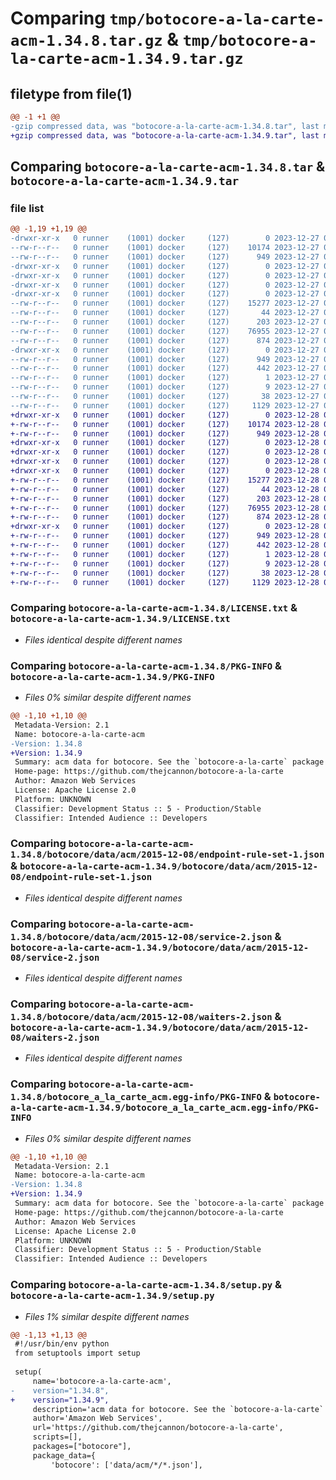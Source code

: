 # Comparing `tmp/botocore-a-la-carte-acm-1.34.8.tar.gz` & `tmp/botocore-a-la-carte-acm-1.34.9.tar.gz`

## filetype from file(1)

```diff
@@ -1 +1 @@
-gzip compressed data, was "botocore-a-la-carte-acm-1.34.8.tar", last modified: Wed Dec 27 01:06:33 2023, max compression
+gzip compressed data, was "botocore-a-la-carte-acm-1.34.9.tar", last modified: Thu Dec 28 01:06:34 2023, max compression
```

## Comparing `botocore-a-la-carte-acm-1.34.8.tar` & `botocore-a-la-carte-acm-1.34.9.tar`

### file list

```diff
@@ -1,19 +1,19 @@
-drwxr-xr-x   0 runner    (1001) docker     (127)        0 2023-12-27 01:06:33.107297 botocore-a-la-carte-acm-1.34.8/
--rw-r--r--   0 runner    (1001) docker     (127)    10174 2023-12-27 01:06:32.000000 botocore-a-la-carte-acm-1.34.8/LICENSE.txt
--rw-r--r--   0 runner    (1001) docker     (127)      949 2023-12-27 01:06:33.107297 botocore-a-la-carte-acm-1.34.8/PKG-INFO
-drwxr-xr-x   0 runner    (1001) docker     (127)        0 2023-12-27 01:06:33.103297 botocore-a-la-carte-acm-1.34.8/botocore/
-drwxr-xr-x   0 runner    (1001) docker     (127)        0 2023-12-27 01:06:33.107297 botocore-a-la-carte-acm-1.34.8/botocore/data/
-drwxr-xr-x   0 runner    (1001) docker     (127)        0 2023-12-27 01:06:33.107297 botocore-a-la-carte-acm-1.34.8/botocore/data/acm/
-drwxr-xr-x   0 runner    (1001) docker     (127)        0 2023-12-27 01:06:33.107297 botocore-a-la-carte-acm-1.34.8/botocore/data/acm/2015-12-08/
--rw-r--r--   0 runner    (1001) docker     (127)    15277 2023-12-27 01:06:28.000000 botocore-a-la-carte-acm-1.34.8/botocore/data/acm/2015-12-08/endpoint-rule-set-1.json
--rw-r--r--   0 runner    (1001) docker     (127)       44 2023-12-27 01:06:28.000000 botocore-a-la-carte-acm-1.34.8/botocore/data/acm/2015-12-08/examples-1.json
--rw-r--r--   0 runner    (1001) docker     (127)      203 2023-12-27 01:06:28.000000 botocore-a-la-carte-acm-1.34.8/botocore/data/acm/2015-12-08/paginators-1.json
--rw-r--r--   0 runner    (1001) docker     (127)    76955 2023-12-27 01:06:28.000000 botocore-a-la-carte-acm-1.34.8/botocore/data/acm/2015-12-08/service-2.json
--rw-r--r--   0 runner    (1001) docker     (127)      874 2023-12-27 01:06:28.000000 botocore-a-la-carte-acm-1.34.8/botocore/data/acm/2015-12-08/waiters-2.json
-drwxr-xr-x   0 runner    (1001) docker     (127)        0 2023-12-27 01:06:33.107297 botocore-a-la-carte-acm-1.34.8/botocore_a_la_carte_acm.egg-info/
--rw-r--r--   0 runner    (1001) docker     (127)      949 2023-12-27 01:06:33.000000 botocore-a-la-carte-acm-1.34.8/botocore_a_la_carte_acm.egg-info/PKG-INFO
--rw-r--r--   0 runner    (1001) docker     (127)      442 2023-12-27 01:06:33.000000 botocore-a-la-carte-acm-1.34.8/botocore_a_la_carte_acm.egg-info/SOURCES.txt
--rw-r--r--   0 runner    (1001) docker     (127)        1 2023-12-27 01:06:33.000000 botocore-a-la-carte-acm-1.34.8/botocore_a_la_carte_acm.egg-info/dependency_links.txt
--rw-r--r--   0 runner    (1001) docker     (127)        9 2023-12-27 01:06:33.000000 botocore-a-la-carte-acm-1.34.8/botocore_a_la_carte_acm.egg-info/top_level.txt
--rw-r--r--   0 runner    (1001) docker     (127)       38 2023-12-27 01:06:33.107297 botocore-a-la-carte-acm-1.34.8/setup.cfg
--rw-r--r--   0 runner    (1001) docker     (127)     1129 2023-12-27 01:06:32.000000 botocore-a-la-carte-acm-1.34.8/setup.py
+drwxr-xr-x   0 runner    (1001) docker     (127)        0 2023-12-28 01:06:34.562224 botocore-a-la-carte-acm-1.34.9/
+-rw-r--r--   0 runner    (1001) docker     (127)    10174 2023-12-28 01:06:34.000000 botocore-a-la-carte-acm-1.34.9/LICENSE.txt
+-rw-r--r--   0 runner    (1001) docker     (127)      949 2023-12-28 01:06:34.562224 botocore-a-la-carte-acm-1.34.9/PKG-INFO
+drwxr-xr-x   0 runner    (1001) docker     (127)        0 2023-12-28 01:06:34.558223 botocore-a-la-carte-acm-1.34.9/botocore/
+drwxr-xr-x   0 runner    (1001) docker     (127)        0 2023-12-28 01:06:34.558223 botocore-a-la-carte-acm-1.34.9/botocore/data/
+drwxr-xr-x   0 runner    (1001) docker     (127)        0 2023-12-28 01:06:34.558223 botocore-a-la-carte-acm-1.34.9/botocore/data/acm/
+drwxr-xr-x   0 runner    (1001) docker     (127)        0 2023-12-28 01:06:34.562224 botocore-a-la-carte-acm-1.34.9/botocore/data/acm/2015-12-08/
+-rw-r--r--   0 runner    (1001) docker     (127)    15277 2023-12-28 01:06:26.000000 botocore-a-la-carte-acm-1.34.9/botocore/data/acm/2015-12-08/endpoint-rule-set-1.json
+-rw-r--r--   0 runner    (1001) docker     (127)       44 2023-12-28 01:06:26.000000 botocore-a-la-carte-acm-1.34.9/botocore/data/acm/2015-12-08/examples-1.json
+-rw-r--r--   0 runner    (1001) docker     (127)      203 2023-12-28 01:06:26.000000 botocore-a-la-carte-acm-1.34.9/botocore/data/acm/2015-12-08/paginators-1.json
+-rw-r--r--   0 runner    (1001) docker     (127)    76955 2023-12-28 01:06:26.000000 botocore-a-la-carte-acm-1.34.9/botocore/data/acm/2015-12-08/service-2.json
+-rw-r--r--   0 runner    (1001) docker     (127)      874 2023-12-28 01:06:26.000000 botocore-a-la-carte-acm-1.34.9/botocore/data/acm/2015-12-08/waiters-2.json
+drwxr-xr-x   0 runner    (1001) docker     (127)        0 2023-12-28 01:06:34.562224 botocore-a-la-carte-acm-1.34.9/botocore_a_la_carte_acm.egg-info/
+-rw-r--r--   0 runner    (1001) docker     (127)      949 2023-12-28 01:06:34.000000 botocore-a-la-carte-acm-1.34.9/botocore_a_la_carte_acm.egg-info/PKG-INFO
+-rw-r--r--   0 runner    (1001) docker     (127)      442 2023-12-28 01:06:34.000000 botocore-a-la-carte-acm-1.34.9/botocore_a_la_carte_acm.egg-info/SOURCES.txt
+-rw-r--r--   0 runner    (1001) docker     (127)        1 2023-12-28 01:06:34.000000 botocore-a-la-carte-acm-1.34.9/botocore_a_la_carte_acm.egg-info/dependency_links.txt
+-rw-r--r--   0 runner    (1001) docker     (127)        9 2023-12-28 01:06:34.000000 botocore-a-la-carte-acm-1.34.9/botocore_a_la_carte_acm.egg-info/top_level.txt
+-rw-r--r--   0 runner    (1001) docker     (127)       38 2023-12-28 01:06:34.562224 botocore-a-la-carte-acm-1.34.9/setup.cfg
+-rw-r--r--   0 runner    (1001) docker     (127)     1129 2023-12-28 01:06:34.000000 botocore-a-la-carte-acm-1.34.9/setup.py
```

### Comparing `botocore-a-la-carte-acm-1.34.8/LICENSE.txt` & `botocore-a-la-carte-acm-1.34.9/LICENSE.txt`

 * *Files identical despite different names*

### Comparing `botocore-a-la-carte-acm-1.34.8/PKG-INFO` & `botocore-a-la-carte-acm-1.34.9/PKG-INFO`

 * *Files 0% similar despite different names*

```diff
@@ -1,10 +1,10 @@
 Metadata-Version: 2.1
 Name: botocore-a-la-carte-acm
-Version: 1.34.8
+Version: 1.34.9
 Summary: acm data for botocore. See the `botocore-a-la-carte` package for more info.
 Home-page: https://github.com/thejcannon/botocore-a-la-carte
 Author: Amazon Web Services
 License: Apache License 2.0
 Platform: UNKNOWN
 Classifier: Development Status :: 5 - Production/Stable
 Classifier: Intended Audience :: Developers
```

### Comparing `botocore-a-la-carte-acm-1.34.8/botocore/data/acm/2015-12-08/endpoint-rule-set-1.json` & `botocore-a-la-carte-acm-1.34.9/botocore/data/acm/2015-12-08/endpoint-rule-set-1.json`

 * *Files identical despite different names*

### Comparing `botocore-a-la-carte-acm-1.34.8/botocore/data/acm/2015-12-08/service-2.json` & `botocore-a-la-carte-acm-1.34.9/botocore/data/acm/2015-12-08/service-2.json`

 * *Files identical despite different names*

### Comparing `botocore-a-la-carte-acm-1.34.8/botocore/data/acm/2015-12-08/waiters-2.json` & `botocore-a-la-carte-acm-1.34.9/botocore/data/acm/2015-12-08/waiters-2.json`

 * *Files identical despite different names*

### Comparing `botocore-a-la-carte-acm-1.34.8/botocore_a_la_carte_acm.egg-info/PKG-INFO` & `botocore-a-la-carte-acm-1.34.9/botocore_a_la_carte_acm.egg-info/PKG-INFO`

 * *Files 0% similar despite different names*

```diff
@@ -1,10 +1,10 @@
 Metadata-Version: 2.1
 Name: botocore-a-la-carte-acm
-Version: 1.34.8
+Version: 1.34.9
 Summary: acm data for botocore. See the `botocore-a-la-carte` package for more info.
 Home-page: https://github.com/thejcannon/botocore-a-la-carte
 Author: Amazon Web Services
 License: Apache License 2.0
 Platform: UNKNOWN
 Classifier: Development Status :: 5 - Production/Stable
 Classifier: Intended Audience :: Developers
```

### Comparing `botocore-a-la-carte-acm-1.34.8/setup.py` & `botocore-a-la-carte-acm-1.34.9/setup.py`

 * *Files 1% similar despite different names*

```diff
@@ -1,13 +1,13 @@
 #!/usr/bin/env python
 from setuptools import setup
 
 setup(
     name='botocore-a-la-carte-acm',
-    version="1.34.8",
+    version="1.34.9",
     description='acm data for botocore. See the `botocore-a-la-carte` package for more info.',
     author='Amazon Web Services',
     url='https://github.com/thejcannon/botocore-a-la-carte',
     scripts=[],
     packages=["botocore"],
     package_data={
         'botocore': ['data/acm/*/*.json'],
```

